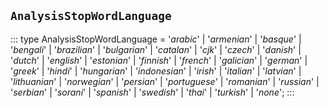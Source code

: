 ## `AnalysisStopWordLanguage`
:::
type AnalysisStopWordLanguage = '_arabic_' | '_armenian_' | '_basque_' | '_bengali_' | '_brazilian_' | '_bulgarian_' | '_catalan_' | '_cjk_' | '_czech_' | '_danish_' | '_dutch_' | '_english_' | '_estonian_' | '_finnish_' | '_french_' | '_galician_' | '_german_' | '_greek_' | '_hindi_' | '_hungarian_' | '_indonesian_' | '_irish_' | '_italian_' | '_latvian_' | '_lithuanian_' | '_norwegian_' | '_persian_' | '_portuguese_' | '_romanian_' | '_russian_' | '_serbian_' | '_sorani_' | '_spanish_' | '_swedish_' | '_thai_' | '_turkish_' | '_none_';
:::
